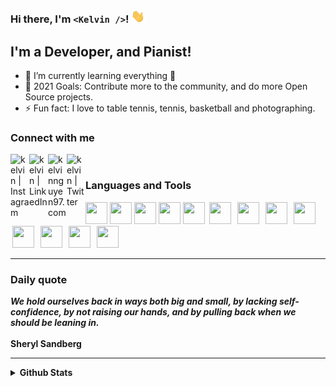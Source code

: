 ### Hi there, I'm `<Kelvin />`! <img src="https://raw.githubusercontent.com/ABSphreak/ABSphreak/master/gifs/Hi.gif" width="22px">

## I'm a Developer, and Pianist!

- 🌱 I’m currently learning everything 🤣
- 🥅 2021 Goals: Contribute more to the community, and do more Open Source projects.
- ⚡ Fun fact: I love to table tennis, tennis, basketball and photographing.

### **Connect with me**

[<img align="left" alt="kelvin | Instagram" width="30px" src="https://img.icons8.com/fluent/48/000000/domain.png"/>](http://kelvinnguyen97.com/)
[<img align="left"  alt="kelvin | LinkedIn" width="30px" src="https://img.icons8.com/fluent/48/000000/linkedin.png"/>](https://www.linkedin.com/in/kelvin-nguyen-317359148/)
[<img align="left" alt="kelvinnguyen97.com" width="30px"  src="https://img.icons8.com/fluent/48/000000/instagram-new.png" />](https://www.instagram.com/kelvin.7.12/?hl=vi)
[<img align="left"  alt="kelvin | Twitter" width="30px" src="https://img.icons8.com/fluent/48/000000/twitter.png" />](https://twitter.com/DucHung712)

<br />

###

### **Languages and Tools**

<img width="35px" height="35px" src="https://img.icons8.com/color/48/000000/css3.png"/> <img width="35px" height="35px" src="https://img.icons8.com/color/48/000000/sass.png"/>
<img width="35px" height="35px" src="https://img.icons8.com/color/48/000000/html-5.png"/>
<img width="35px" height="35px" src="https://img.icons8.com/color/48/000000/javascript.png"/>
<img width="35px" height="35px" src="https://img.icons8.com/color/48/000000/typescript.png"/>
<img width="35px" hspace="3" height="35px" src="https://img.icons8.com/officel/40/000000/react.png"/>
<img width="35px" hspace="3" height="35px" src="https://img.icons8.com/color/48/000000/graphql.png"/>
<img width="35px" height="35px" hspace="3" src="https://img.icons8.com/color/48/000000/nodejs.png"/>
<img width="35px" height="35px" hspace="3" src="https://img.icons8.com/color/48/000000/npm.png"/>
<img width="35px" height="35px" hspace="3" src="https://img.icons8.com/color/48/000000/postgreesql.png"/>
<img width="35px" height="35px" hspace="3" src="https://img.icons8.com/color/48/000000/mongodb.png"/>
<img width="35px" height="35px" hspace="3" src="https://img.icons8.com/color/48/000000/docker.png"/>
<img width="35px" height="35px" hspace="3" src="https://img.icons8.com/color/48/000000/git.png"/>

---

### **Daily quote**

_**We hold ourselves back in ways both big and small, by lacking self-confidence, by not raising our hands, and by pulling back when we should be leaning in.**_
<br/>
<br />
**Sheryl Sandberg**

---

<details>
  <summary><strong >Github Stats</strong></summary>

  <img align="left" alt="kelvin's Github Stats" src="https://github-readme-stats.codestackr.vercel.app/api?username=kelvin0712&show_icons=true&hide_border=true&count_private=true" />

</details>
